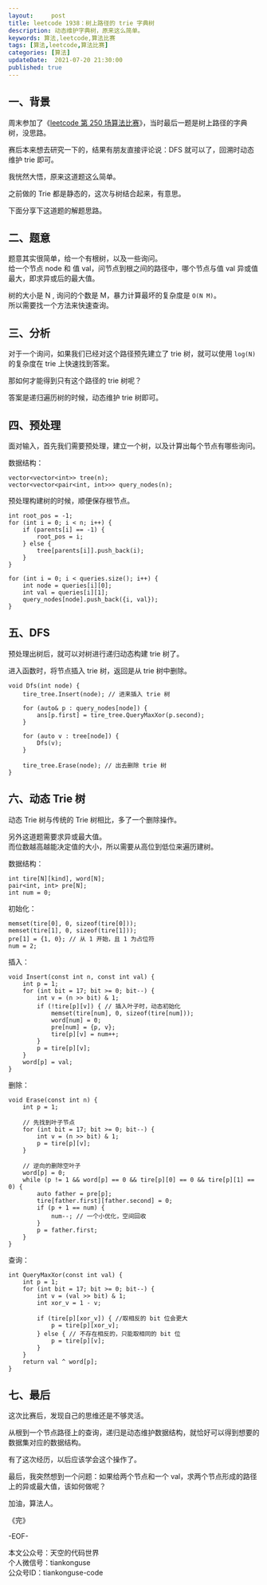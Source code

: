 ```yaml
---   
layout:     post  
title: leetcode 1938：树上路径的 trie 字典树  
description: 动态维护字典树，原来这么简单。   
keywords: 算法,leetcode,算法比赛  
tags: [算法,leetcode,算法比赛]    
categories: [算法]  
updateDate:  2021-07-20 21:30:00  
published: true  
---  
```



## 一、背景  


周末参加了《[leetcode 第 250 场算法比赛](https://mp.weixin.qq.com/s/5cTqAOMvv45oQ3ambTPJ3Q)》，当时最后一题是树上路径的字典树，没思路。  


赛后本来想去研究一下的，结果有朋友直接评论说：DFS 就可以了，回溯时动态维护 trie 即可。  


我恍然大悟，原来这道题这么简单。  


之前做的 Trie 都是静态的，这次与树结合起来，有意思。  


下面分享下这道题的解题思路。  


## 二、题意 


题意其实很简单，给一个有根树，以及一些询问。  
给一个节点 node 和 值 val，问节点到根之间的路径中，哪个节点与值 val 异或值最大，即求异或后的最大值。  


树的大小是 N , 询问的个数是 M，暴力计算最坏的复杂度是 `O(N M)`。  
所以需要找一个方法来快速查询。  


## 三、分析  


对于一个询问，如果我们已经对这个路径预先建立了 trie 树，就可以使用 `log(N)` 的复杂度在 trie 上快速找到答案。  


那如何才能得到只有这个路径的 trie 树呢？  


答案是递归遍历树的时候，动态维护 trie 树即可。  


## 四、预处理


面对输入，首先我们需要预处理，建立一个树，以及计算出每个节点有哪些询问。  


数据结构：  


```
vector<vector<int>> tree(n);
vector<vector<pair<int, int>>> query_nodes(n);
```

预处理构建树的时候，顺便保存根节点。  


```
int root_pos = -1;
for (int i = 0; i < n; i++) {
    if (parents[i] == -1) {
        root_pos = i;
    } else {
        tree[parents[i]].push_back(i);
    }
}

for (int i = 0; i < queries.size(); i++) {
    int node = queries[i][0];
    int val = queries[i][1];
    query_nodes[node].push_back({i, val});
}
```

## 五、DFS


预处理出树后，就可以对树进行递归动态构建 trie 树了。  


进入函数时，将节点插入 trie 树，返回是从 trie 树中删除。  


```
void Dfs(int node) {
    tire_tree.Insert(node); // 进来插入 trie 树

    for (auto& p : query_nodes[node]) {
        ans[p.first] = tire_tree.QueryMaxXor(p.second);
    }
    
    for (auto v : tree[node]) {
        Dfs(v);
    }

    tire_tree.Erase(node); // 出去删除 trie 树
}
```

## 六、动态 Trie 树  


动态 Trie 树与传统的 Trie 树相比，多了一个删除操作。  


另外这道题需要求异或最大值。  
而位数越高越能决定值的大小，所以需要从高位到低位来遍历建树。  


数据结构：  


```
int tire[N][kind], word[N];
pair<int, int> pre[N];
int num = 0;
```

初始化：  


```
memset(tire[0], 0, sizeof(tire[0]));
memset(tire[1], 0, sizeof(tire[1]));
pre[1] = {1, 0}; // 从 1 开始，且 1 为占位符
num = 2;
```


插入：  


```
void Insert(const int n, const int val) {
    int p = 1;
    for (int bit = 17; bit >= 0; bit--) {
        int v = (n >> bit) & 1;
        if (!tire[p][v]) { // 插入叶子时，动态初始化
            memset(tire[num], 0, sizeof(tire[num]));
            word[num] = 0;
            pre[num] = {p, v};
            tire[p][v] = num++;
        }
        p = tire[p][v];
    }
    word[p] = val;
}
```


删除：  


```
void Erase(const int n) {
    int p = 1;

    // 先找到叶子节点
    for (int bit = 17; bit >= 0; bit--) {
        int v = (n >> bit) & 1;
        p = tire[p][v];
    }

    // 逆向的删除空叶子
    word[p] = 0;
    while (p != 1 && word[p] == 0 && tire[p][0] == 0 && tire[p][1] == 0) {
        auto father = pre[p];
        tire[father.first][father.second] = 0;
        if (p + 1 == num) {
            num--; // 一个小优化，空间回收
        }
        p = father.first;
    }
}
```


查询：  


```
int QueryMaxXor(const int val) {
    int p = 1;
    for (int bit = 17; bit >= 0; bit--) {
        int v = (val >> bit) & 1;
        int xor_v = 1 - v;

        if (tire[p][xor_v]) { //取相反的 bit 位会更大
            p = tire[p][xor_v];
        } else { // 不存在相反的，只能取相同的 bit 位
            p = tire[p][v];
        }
    }
    return val ^ word[p];
}
```


## 七、最后  


这次比赛后，发现自己的思维还是不够灵活。  


从根到一个节点路径上的查询，递归是动态维护数据结构，就恰好可以得到想要的数据集对应的数据结构。  


有了这次经历，以后应该学会这个操作了。  


最后，我突然想到一个问题：如果给两个节点和一个 val，求两个节点形成的路径上的异或最大值，该如何做呢？  


加油，算法人。  


《完》  


-EOF-  



本文公众号：天空的代码世界  
个人微信号：tiankonguse  
公众号ID：tiankonguse-code  
  

